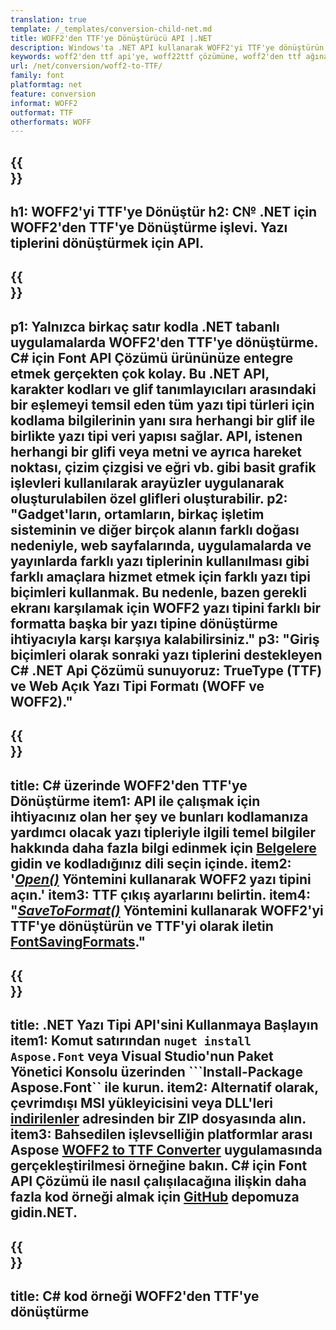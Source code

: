 ```yaml
---
translation: true
template: /_templates/conversion-child-net.md
title: WOFF2'den TTF'ye Dönüştürücü API |.NET
description: Windows'ta .NET API kullanarak WOFF2'yi TTF'ye dönüştürün. Bu yerel WOFF2'yi TTF yazı tipi dönüştürme işlevini kendi çözümünüze entegre edin.
keywords: woff2'den ttf api'ye, woff22ttf çözümüne, woff2'den ttf ağına
url: /net/conversion/woff2-to-TTF/
family: font
platformtag: net
feature: conversion
informat: WOFF2
outformat: TTF
otherformats: WOFF
---
```


{{<section banner>}}
---
h1: WOFF2'yi TTF'ye Dönüştür
h2: C№ .NET için WOFF2'den TTF'ye Dönüştürme işlevi. Yazı tiplerini dönüştürmek için API.
---

{{<section overview>}}
---
p1: Yalnızca birkaç satır kodla .NET tabanlı uygulamalarda WOFF2'den TTF'ye dönüştürme. С# için Font API Çözümü ürününüze entegre etmek gerçekten çok kolay. Bu .NET API, karakter kodları ve glif tanımlayıcıları arasındaki bir eşlemeyi temsil eden tüm yazı tipi türleri için kodlama bilgilerinin yanı sıra herhangi bir glif ile birlikte yazı tipi veri yapısı sağlar. API, istenen herhangi bir glifi veya metni ve ayrıca hareket noktası, çizim çizgisi ve eğri vb. gibi basit grafik işlevleri kullanılarak arayüzler uygulanarak oluşturulabilen özel glifleri oluşturabilir.
p2: "Gadget'ların, ortamların, birkaç işletim sisteminin ve diğer birçok alanın farklı doğası nedeniyle, web sayfalarında, uygulamalarda ve yayınlarda farklı yazı tiplerinin kullanılması gibi farklı amaçlara hizmet etmek için farklı yazı tipi biçimleri kullanmak. Bu nedenle, bazen gerekli ekranı karşılamak için WOFF2 yazı tipini farklı bir formatta başka bir yazı tipine dönüştürme ihtiyacıyla karşı karşıya kalabilirsiniz."
p3: "Giriş biçimleri olarak sonraki yazı tiplerini destekleyen С# .NET Api Çözümü sunuyoruz: TrueType (TTF) ve Web Açık Yazı Tipi Formatı (WOFF ve WOFF2)."
---

{{<section feature1>}}
---
title: C# üzerinde WOFF2'den TTF'ye Dönüştürme
item1: API ile çalışmak için ihtiyacınız olan her şey ve bunları kodlamanıza yardımcı olacak yazı tipleriyle ilgili temel bilgiler hakkında daha fazla bilgi edinmek için [Belgelere](https://docs.aspose.com/font/) gidin ve kodladığınız dili seçin içinde.
item2: '[*Open()*](https://reference.aspose.com/font/net/aspose.font/font/open/) Yöntemini kullanarak WOFF2 yazı tipini açın.'
item3: TTF çıkış ayarlarını belirtin.
item4: "[*SaveToFormat()*](https://reference.aspose.com/font/net/aspose.font/font/savetoformat/) Yöntemini kullanarak WOFF2'yi TTF'ye dönüştürün ve TTF'yi olarak iletin [FontSavingFormats](https://reference.aspose.com/font/net/aspose.font/fontsavingformats/)."
---

{{<section feature2>}}
---
title: .NET Yazı Tipi API'sini Kullanmaya Başlayın
item1: Komut satırından ```nuget install Aspose.Font``` veya Visual Studio'nun Paket Yönetici Konsolu üzerinden ```Install-Package Aspose.Font`` ile kurun.
item2: Alternatif olarak, çevrimdışı MSI yükleyicisini veya DLL'leri [indirilenler](https://downloads.aspose.com/font/net) adresinden bir ZIP dosyasında alın.
item3: Bahsedilen işlevselliğin platformlar arası Aspose [WOFF2 to TTF Converter](https://products.aspose.app/font/conversion/woff2-to-ttf) uygulamasında gerçekleştirilmesi örneğine bakın. C# için Font API Çözümü ile nasıl çalışılacağına ilişkin daha fazla kod örneği almak için [GitHub](https://github.com/aspose-font/Aspose.Font-Documentation/tree/master/net-examples) depomuza gidin.NET.
---

{{<section codeexample>}}
---
title: C# kod örneği WOFF2'den TTF'ye dönüştürme
---